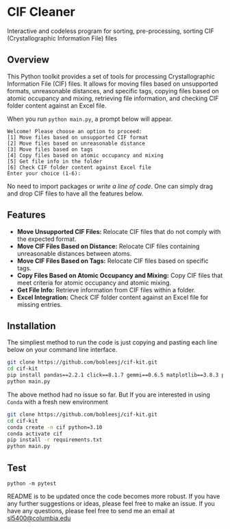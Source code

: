 # CIF Cleaner
Interactive and codeless program for sorting, pre-processing, sorting CIF (Crystallographic Information File) files

## Overview
This Python toolkit provides a set of tools for processing Crystallographic Information File (CIF) files. It allows for moving files based on unsupported formats, unreasonable distances, and specific tags, copying files based on atomic occupancy and mixing, retrieving file information, and checking CIF folder content against an Excel file.

When you run `python main.py`, a prompt below will appear. 
```
Welcome! Please choose an option to proceed:
[1] Move files based on unsupported CIF format
[2] Move files based on unreasonable distance
[3] Move files based on tags
[4] Copy files based on atomic occupancy and mixing
[5] Get file info in the folder
[6] Check CIF folder content against Excel file
Enter your choice (1-6): 
```

No need to import packages or *write a line of code*. One can simply drag and drop CIF files to have all the features below.

## Features
- **Move Unsupported CIF Files:** Relocate CIF files that do not comply with the expected format.
- **Move CIF Files Based on Distance:** Relocate CIF files containing unreasonable distances between atoms.
- **Move CIF Files Based on Tags:** Relocate CIF files based on specific tags.
- **Copy Files Based on Atomic Occupancy and Mixing:** Copy CIF files that meet criteria for atomic occupancy and atomic mixing.
- **Get File Info:** Retrieve information from CIF files within a folder.
- **Excel Integration:** Check CIF folder content against an Excel file for missing entries.

## Installation
The simpliest method to run the code is just copying and pasting each line below on your command line interface.

```bash
git clone https://github.com/bobleesj/cif-kit.git
cd cif-kit
pip install pandas==2.2.1 click==8.1.7 gemmi==0.6.5 matplotlib==3.8.3 pytest==8.0.1
python main.py
```

The above method had no issue so far. But If you are interested in using `Conda` with a fresh new environment

```bash
git clone https://github.com/bobleesj/cif-kit.git
cd cif-kit
conda create -n cif python=3.10
conda activate cif
pip install -r requirements.txt
python main.py
```

## Test

```
python -m pytest           
```

README is to be updated once the code becomes more robust. If you have any further suggestions or ideas, please feel free to make an issue. If you have any questions, please feel free to send me an email at sl5400@columbia.edu
